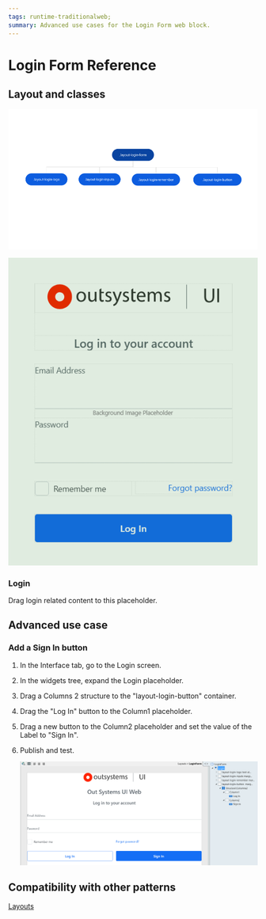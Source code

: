 ```yaml
---
tags: runtime-traditionalweb; 
summary: Advanced use cases for the Login Form web block.
---
```


# Login Form Reference

## Layout and classes

![](<images/loginform-1-diag.png>)

![](<images/loginform-2-ss.png>)

### Login

Drag login related content to this placeholder.

## Advanced use case

### Add a Sign In button

1. In the Interface tab, go to the Login screen.

1. In the widgets tree, expand the Login placeholder.

1. Drag a Columns 2 structure to the "layout-login-button" container.

1. Drag the "Log In" button to the Column1 placeholder.

1. Drag a new button to the Column2 placeholder and set the value of the Label to "Sign In".

1. Publish and test.

    ![](<images/loginform-4-ss.png>)

## Compatibility with other patterns

[Layouts](../../../develop/ui/patterns/web/layout/layout-login.md)
